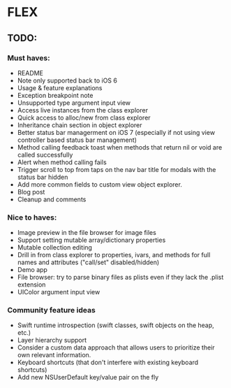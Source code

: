 # FLEX

## TODO:

### Must haves:
- README
 - Note only supported back to iOS 6
 - Usage & feature explanations
 - Exception breakpoint note
- Unsupported type argument input view 
- Access live instances from the class explorer
- Quick access to alloc/new from class explorer
- Inheritance chain section in object explorer
- Better status bar managerment on iOS 7 (especially if not using view controller based status bar management)
- Method calling feedback toast when methods that return nil or void are called successfully
- Alert when method calling fails
- Trigger scroll to top from taps on the nav bar title for modals with the status bar hidden
- Add more common fields to custom view object explorer.
- Blog post
- Cleanup and comments

### Nice to haves:
- Image preview in the file browser for image files
- Support setting mutable array/dictionary properties
- Mutable collection editing
- Drill in from class explorer to properties, ivars, and methods for full names and attributes ("call/set" disabled/hidden)
- Demo app
- File browser: try to parse binary files as plists even if they lack the .plist extension
- UIColor argument input view

### Community feature ideas
- Swift runtime introspection (swift classes, swift objects on the heap, etc.)
- Layer hierarchy support
- Consider a custom data approach that allows users to prioritize their own relevant information.
- Keyboard shortcuts (that don't interfere with existing keyboard shortcuts)
- Add new NSUserDefault key/value pair on the fly
